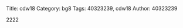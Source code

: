 Title: cdw18
Category: bg8
Tags: 40323239, cdw18
Author: 40323239


<!-- PELICAN_END_SUMMARY -->
2222
